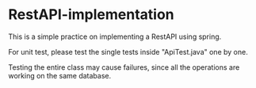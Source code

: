 # RestAPI-implementation
This is a simple practice on implementing a RestAPI using spring.

For unit test, please test the single tests inside "ApiTest.java" one by one.

Testing the entire class may cause failures, since all the operations are working on the same database.
